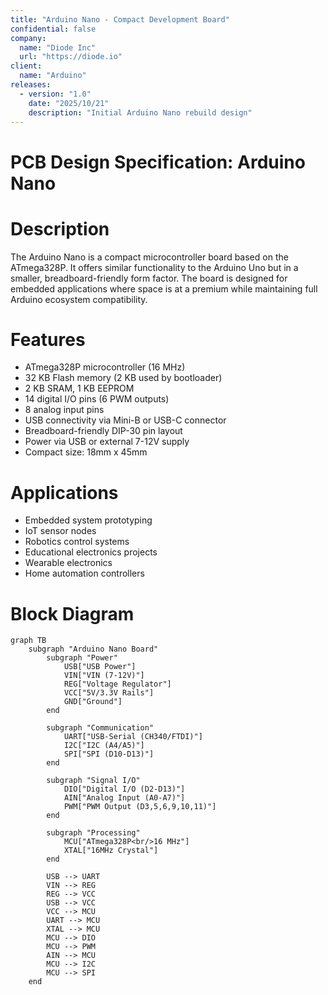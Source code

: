 ```yaml
---
title: "Arduino Nano - Compact Development Board"
confidential: false
company:
  name: "Diode Inc"
  url: "https://diode.io"
client:
  name: "Arduino"
releases:
  - version: "1.0"
    date: "2025/10/21"
    description: "Initial Arduino Nano rebuild design"
---
```


# PCB Design Specification: Arduino Nano

# Description

The Arduino Nano is a compact microcontroller board based on the ATmega328P. It offers similar functionality to the Arduino Uno but in a smaller, breadboard-friendly form factor. The board is designed for embedded applications where space is at a premium while maintaining full Arduino ecosystem compatibility.

# Features

- ATmega328P microcontroller (16 MHz)
- 32 KB Flash memory (2 KB used by bootloader)
- 2 KB SRAM, 1 KB EEPROM
- 14 digital I/O pins (6 PWM outputs)
- 8 analog input pins
- USB connectivity via Mini-B or USB-C connector
- Breadboard-friendly DIP-30 pin layout
- Power via USB or external 7-12V supply
- Compact size: 18mm x 45mm

# Applications

- Embedded system prototyping
- IoT sensor nodes
- Robotics control systems
- Educational electronics projects
- Wearable electronics
- Home automation controllers

# Block Diagram

```mermaid
graph TB
    subgraph "Arduino Nano Board"
        subgraph "Power"
            USB["USB Power"]
            VIN["VIN (7-12V)"]
            REG["Voltage Regulator"]
            VCC["5V/3.3V Rails"]
            GND["Ground"]
        end
        
        subgraph "Communication"
            UART["USB-Serial (CH340/FTDI)"]
            I2C["I2C (A4/A5)"]
            SPI["SPI (D10-D13)"]
        end
        
        subgraph "Signal I/O"
            DIO["Digital I/O (D2-D13)"]
            AIN["Analog Input (A0-A7)"]
            PWM["PWM Output (D3,5,6,9,10,11)"]
        end
        
        subgraph "Processing"
            MCU["ATmega328P<br/>16 MHz"]
            XTAL["16MHz Crystal"]
        end
        
        USB --> UART
        VIN --> REG
        REG --> VCC
        USB --> VCC
        VCC --> MCU
        UART --> MCU
        XTAL --> MCU
        MCU --> DIO
        MCU --> PWM
        AIN --> MCU
        MCU --> I2C
        MCU --> SPI
    end
```

